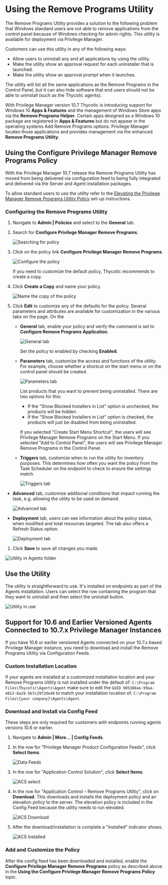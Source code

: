 [title]: # (Remove Program Utility)
[tags]: # (create,set-up)
[priority]: # (2)
# Using the Remove Programs Utility

The Remove Programs Utility provides a solution to the following problem that Windows standard users are not able to remove applications from the control panel because of Windows checking for admin rights. This utility is available for deployment via Privilege Manager.

Customers can use this utility in any of the following ways:

* Allow users to uninstall any and all applications by using the utility.
* Make the utility show an approval request for each uninstaller that is launched.
* Make the utility show an approval prompt when it launches.

The utility will list all the same applications as the Remove Programs in the Control Panel, but it can also hide software that end users should not be able to uninstall (such as the Thycotic agents).

With Privilege Manager version 10.7 Thycotic is introducing support for Windows 10 __Apps & Features__ and the management of Windows Store apps via the __Remove Programs Helper__. Certain apps designed as a Windows 10 package are registered in __Apps & Features__ but do not appear in the operating systems Add Remove Programs options. Privilege Manager locates those applications and provides management via the enhanced __Remove Programs Utility__.

## Using the Configure Privilege Manager Remove Programs Policy

With the Privilege Manager 10.7 release the Remove Programs Utility has moved from being delivered via configuration feed to being fully integrated and delivered via the Server and Agent installation packages.

To allow standard users to use the utility refer to the [Elevating the Privilege Manager Remove Programs Utility Policy](../../app-control/policies/examples/elevate/pm-remove-prog.md) set-up instructions.

### Configuring the Remove Programs Utility

1. Navigate to __Admin | Policies__ and select to the __General__ tab.
1. Search for __Configure Privilege Manager Remove Programs__.

   ![Searching for policy](images/remove-pro/search.png)
1. Click on the policy link __Configure Privilege Manager Remove Programs__.

   ![Configure the policy](images/remove-pro/config-1.png)

   If you need to customize the default policy, Thycotic recommends to create a copy.
1. Click __Create a Copy__ and name your policy.

   ![Name the copy of the policy](images/remove-pro/config-2.png)
1. Click __Edit__ to customize any of the defaults for the policy. Several parameters and attributes are available for customization in the various tabs on the page. On the

   * __General__ tab, enable your policy and verify the command is set to __Configure Remove Programs Application__.

     ![General tab](images/remove-pro/config-3.png)

     Set the policy to enabled by checking __Enabled__.
   * __Parameters__ tab, customize the access and functions of the utility. For example, choose whether a shortcut on the start menu or on the control panel should be created. 

     ![Parameters tab](images/remove-pro/config-4.png)

     List products that you want to prevent being uninstalled. There are two options for this:

     * If the "Show Blocked Installers in List" option is unchecked, the products will be hidden.
     * If the "Show Blocked Installers in List" option is checked, the products will just be disabled from being uninstalled.

     If you selected "Create Start Menu Shortcut", the users will see Privilege Manager Remove Programs on the Start Menu. If you selected "Add to Control Panel", the users will see Privilege Manager Remove Programs in the Control Panel.
   * __Triggers__ tab, customize when to run the utility for inventory purposes. This determines how often you want the policy from the Task Scheduler on the endpoint to check to ensure the settings match.

     ![Triggers tab](images/remove-pro/config-5.png)
<!--   * __Targets__ tab, customize the resource targets (list of managed computers).

     ![Targets tab](images/remove-pro/config-6.png)
   * __Conditions__ tab, customize the conditions under which to run tasks.

     ![Conditions tab](images/remove-pro/config-7.png) -->
   * __Advanced__ tab, customize additional conditions that impact running the task, e.g. allowing the utility to be used on demand.

     ![Advanced tab](images/remove-pro/config-8.png)
   * __Deployment__ tab, users can see information about the policy status, when modified and total resources targeted. The tab also offers a Refresh Status option.

     ![Deployment tab](images/remove-pro/config-9.png)
1. Click __Save__ to save all changes you made.

![Utility in Agents folder](images/remove-pro/rpu-7.png)

## Use the Utility

The utility is straightforward to use. It's installed on endpoints as part of the Agents installation.
Users can select the row containing the program that they want to uninstall and then select the uninstall button.

![Utility in use](images/remove-pro/rpu-8.png)

<!-- removed - config feed not available anymore, customers on pre-10.7 versions can refer to 10.7 docs to learn how to set this up. //March, 30th 2020// -->

## Support for 10.6 and Earlier Versioned Agents Connected to 10.7.x Privilege Manager Instances

If you have 10.6 or earlier versioned Agents connected on your 10.7.x based Privilege Manager instance, you need to download and install the Remove Programs Utility via Configuration Feeds.

### Custom Installation Location

If your agents are installed at a customized installation location and your Remove Programs Utility is not installed under the default of: `C:\Program Files\Thycotic\Agents\Agent` make sure to edit the `GUID 905388ae-99aa-4813-8a19-5b7c29f2de49` to match your installation location of: `C:\Program Files\{your company}\Agents\Agent`.

### Download and Install via Config Feed

These steps are only required for customers with endpoints running agents versions 10.6 or earlier.

1. Navigate to __Admin | More... | Config Feeds__.
1. In the row for "Privilege Manager Product Configuration Feeds", click __Select Items__.

   ![Data Feeds](images/remove-pro/rpu-1.png)
1. In the row for "Application Control Solution", click __Select Items__.

   ![ACS select](images/remove-pro/rpu-2.png)
1. In the row for "Application Control – Remove Programs Utility", click on __Download__. This downloads and installs the deployment policy and an elevation policy to the server. The elevation policy is included in the Config Feed because the utility needs to run elevated.

   ![ACS Download](images/remove-pro/rpu-3.png)
1. After the download/installation is complete a "Installed" indicator shows.

   ![ACS Installed](images/remove-pro/rpu-4.png)

### Add and Customize the Policy

After the config feed has been downloaded and installed, enable the __Configure Privilege Manager Remove Programs__ policy as described above in the __Using the Configure Privilege Manager Remove Programs Policy__ topic.

<!-- add and customize the policy with the following steps in 10.6 and earlier versions of Privilege Manager:

1. Navigate to __Admin | Policies__, which defaults to the General tab.

   ![List of Policies on the General tab](images/remove-pro/rpu-5.png)
1. Click on the row listing the __Add Thycotic Remove Programs__ policy.

   ![Parameters view](images/remove-pro/rpu-6.png)
1. On the Parameters tab customize the function of the utility. Several parameters and attributes are available for customization in the various tabs on the page. Click __Edit__ to customize.
1. __Enable__ the policy.
1. Click __Save__ to save all changes you made. -->
